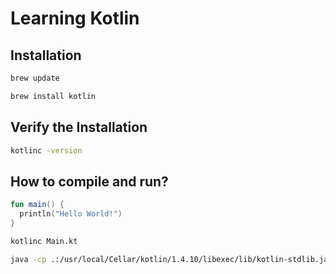 # Learning Kotlin

## Installation

```bash
brew update

brew install kotlin
```

## Verify the Installation

```bash
kotlinc -version
```

## How to compile and run?

```kotlin
fun main() {
  println("Hello World!")
}
```

```bash
kotlinc Main.kt

java -cp .:/usr/local/Cellar/kotlin/1.4.10/libexec/lib/kotlin-stdlib.jar MainKt
```
